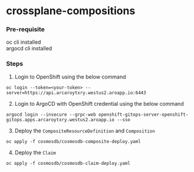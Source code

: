 # crossplane-compositions
### Pre-requisite
oc cli installed  
argocd cli installed

### Steps
1. Login to OpenShift using the below command
```
oc login --token=<your-token> --server=https://api.arcaroytxry.westus2.aroapp.io:6443
```   

2. Login to ArgoCD with OpenShift credential using the below command
```
argocd login --insecure --grpc-web openshift-gitops-server-openshift-gitops.apps.arcaroytxry.westus2.aroapp.io --sso
```  

3. Deploy the `CompositeResourceDefinition` and `Composition`
```
oc apply -f cosmosdb/cosmosdb-composite-deploy.yaml
```   

4. Deploy the `Claim`
```
oc apply -f cosmosdb/cosmosdb-claim-deploy.yaml
```
